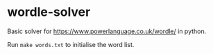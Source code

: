 # wordle-solver

Basic solver for https://www.powerlanguage.co.uk/wordle/ in python.

Run `make words.txt` to initialise the word list.
